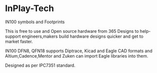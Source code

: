 # InPlay-Tech
IN100 symbols and Footprints

This is free to use and Open source hardware from 365 Designs to help-support engineers,makers build hardware designs quicker and get to market faster.

IN100 DFN8, QFN18 supports Diptrace, Kicad and Eagle CAD formats and Altium,Cadence,Mentor and Zuken can import Eagle libraries into them. 

Designed as per IPC7351 standard.
